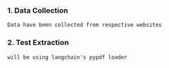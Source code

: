 ### 1. Data Collection
    Data have been collected from respective websites

### 2. Test Extraction
    will be using langchain's pypdf loader 
